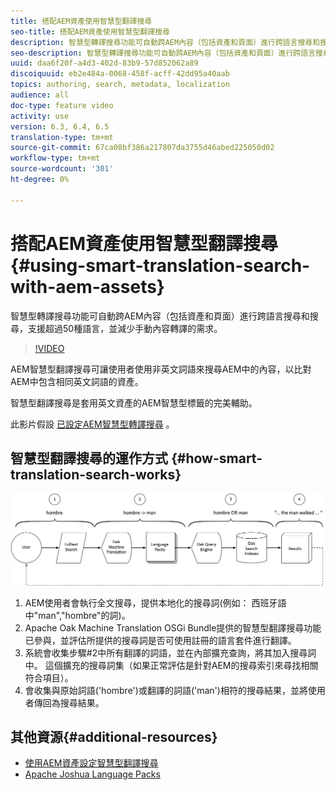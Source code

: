 ```yaml
---
title: 搭配AEM資產使用智慧型翻譯搜尋
seo-title: 搭配AEM資產使用智慧型翻譯搜尋
description: 智慧型轉譯搜尋功能可自動跨AEM內容（包括資產和頁面）進行跨語言搜尋和搜尋，支援超過50種語言，並減少手動內容轉譯的需求。
seo-description: 智慧型轉譯搜尋功能可自動跨AEM內容（包括資產和頁面）進行跨語言搜尋和搜尋，支援超過50種語言，並減少手動內容轉譯的需求。
uuid: daa6f20f-a4d3-402d-83b9-57d852062a89
discoiquuid: eb2e484a-0068-458f-acff-42dd95a40aab
topics: authoring, search, metadata, localization
audience: all
doc-type: feature video
activity: use
version: 6.3, 6.4, 6.5
translation-type: tm+mt
source-git-commit: 67ca08bf386a217807da3755d46abed225050d02
workflow-type: tm+mt
source-wordcount: '301'
ht-degree: 0%

---
```



# 搭配AEM資產使用智慧型翻譯搜尋{#using-smart-translation-search-with-aem-assets}

智慧型轉譯搜尋功能可自動跨AEM內容（包括資產和頁面）進行跨語言搜尋和搜尋，支援超過50種語言，並減少手動內容轉譯的需求。

>[!VIDEO](https://video.tv.adobe.com/v/21297/?quality=9&learn=on)

AEM智慧型翻譯搜尋可讓使用者使用非英文詞語來搜尋AEM中的內容，以比對AEM中包含相同英文詞語的資產。

智慧型翻譯搜尋是套用英文資產的AEM智慧型標籤的完美輔助。

此影片假設 [已設定AEM智慧型轉譯搜尋](smart-translation-search-technical-video-setup.md) 。

## 智慧型翻譯搜尋的運作方式 {#how-smart-translation-search-works}

![智慧翻譯搜索流圖](assets/smart-translation-search-flow.png)

1. AEM使用者會執行全文搜尋，提供本地化的搜尋詞(例如： 西班牙語中&quot;man&quot;,&quot;hombre&quot;的詞)。
2. Apache Oak Machine Translation OSGi Bundle提供的智慧型翻譯搜尋功能已參與，並評估所提供的搜尋詞是否可使用註冊的語言套件進行翻譯。
3. 系統會收集步驟#2中所有翻譯的詞語，並在內部擴充查詢，將其加入搜尋詞中。 這個擴充的搜尋詞集（如果正常評估是針對AEM的搜尋索引來尋找相關符合項目）。
4. 會收集與原始詞語(&#39;hombre&#39;)或翻譯的詞語(&#39;man&#39;)相符的搜尋結果，並將使用者傳回為搜尋結果。

## 其他資源{#additional-resources}

* [使用AEM資產設定智慧型翻譯搜尋](smart-translation-search-technical-video-setup.md)
* [Apache Joshua Language Packs](https://cwiki.apache.org/confluence/display/JOSHUA/Language+Packs)